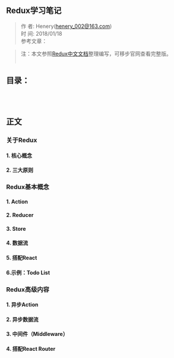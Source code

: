 ## Redux学习笔记
> 作    者: Henery(henery_002@163.com) <br/>
> 时    间: 2018/01/18 <br/>
> 参考文章： <br/>

> 注：本文参照[Redux中文文档](http://cn.redux.js.org/)整理编写，可移步官网查看完整版。
<br/><br/>

## 目录：





<br/><br/>

## 正文
### 关于Redux
#### 1. 核心概念

#### 2. 三大原则


### Redux基本概念
#### 1. Action

#### 2. Reducer

#### 3. Store

#### 4. 数据流

#### 5. 搭配React

#### 6.示例：Todo List


### Redux高级内容
#### 1. 异步Action

#### 2. 异步数据流

#### 3. 中间件（Middleware）

#### 4. 搭配React Router





